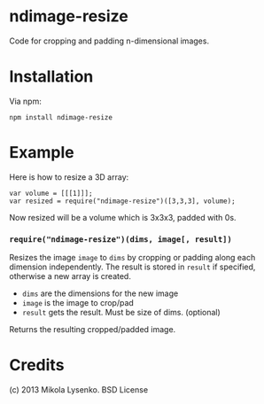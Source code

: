 ndimage-resize
==============
Code for cropping and padding n-dimensional images.

Installation
============
Via npm:

    npm install ndimage-resize
    
Example
=======
Here is how to resize a 3D array:

    var volume = [[[1]]];
    var resized = require("ndimage-resize")([3,3,3], volume);
    
Now resized will be a volume which is 3x3x3, padded with 0s.


### `require("ndimage-resize")(dims, image[, result])`
Resizes the image `image` to `dims` by cropping or padding along each dimension independently.  The result is stored in `result` if specified, otherwise a new array is created.

* `dims` are the dimensions for the new image
* `image` is the image to crop/pad
* `result` gets the result. Must be size of dims. (optional)

Returns the resulting cropped/padded image.

Credits
=======
(c) 2013 Mikola Lysenko. BSD License
